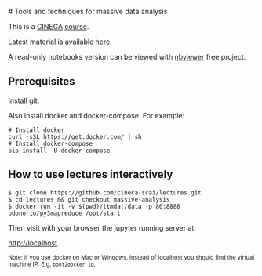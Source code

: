 # Tools and techniques for massive data analysis

This is a [CINECA](http://www.cineca.it/) [course](http://www.hpc.cineca.it/content/training-2015).

Latest material is available [here](https://hpc-forge.cineca.it/files/CoursesDev/public/2015/Tools_Techniques_Data_Analysis/).

A read-only notebooks version can be viewed with [nbviewer](http://nbviewer.ipython.org/github/cineca-scai/lectures/blob/massive-analysis/ttmda/Mrjob.ipynb) free project.

## Prerequisites

Install git.

Also install docker and docker-compose. For example:

```
# Install docker
curl -sSL https://get.docker.com/ | sh
# Install docker-compose
pip install -U docker-compose
```

## How to use lectures interactively

```
$ git clone https://github.com/cineca-scai/lectures.git
$ cd lectures && git checkout massive-analysis
$ docker run -it -v $(pwd)/ttmda:/data -p 80:8888 pdonorio/py3mapreduce /opt/start
```

Then visit with your browser the jupyter running server at:

[http://localhost](http://localhost).

<small>Note: if you use docker on Mac or Windows, instead of localhost you
should find the virtual machine IP. E.g. `boot2docker ip`.</small>
